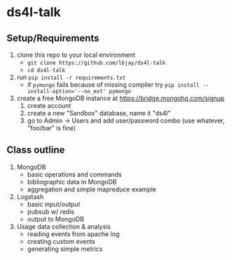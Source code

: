 ds4l-talk
=========

Setup/Requirements
------------------
1. clone this repo to your local environment
   * `git clone https://github.com/lbjay/ds4l-talk`
   * `cd ds4l-talk`
2. run `pip install -r requirements.txt`
   * if `pymongo` fails because of missing compiler try `pip install --install-option='--no_ext' pymongo`
3. create a free MongoDB instance at https://bridge.mongohq.com/signup
   1. create account
   2. create a new "Sandbox" database, name it "ds4l"
   3. go to Admin -> Users and add user/password combo (use whatever, "foo/bar" is fine)


Class outline
-------------
1. MongoDB
   * basic operations and commands
   * bibliographic data in MongoDB
   * aggregation and simple mapreduce example
2. Logstash
   * basic input/output
   * pubsub w/ redis
   * output to MongoDB
3. Usage data collection & analysis
   * reading events from apache log
   * creating custom events
   * generating simple metrics
